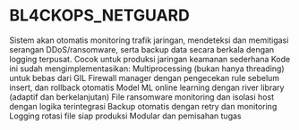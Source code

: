# BL4CKOPS_NETGUARD
Sistem akan otomatis monitoring trafik jaringan, mendeteksi dan memitigasi serangan DDoS/ransomware, serta backup data secara berkala dengan logging terpusat. Cocok untuk produksi jaringan keamanan sederhana
Kode ini sudah mengimplementasikan:
Multiprocessing (bukan hanya threading) untuk bebas dari GIL
Firewall manager dengan pengecekan rule sebelum insert, dan rollback otomatis
Model ML online learning dengan river library (adaptif dan berkelanjutan)
File ransomware monitoring dan isolasi host dengan logika terintegrasi
Backup otomatis dengan retry dan monitoring
Logging rotasi file siap produksi
Modular dan pemisahan tugas
